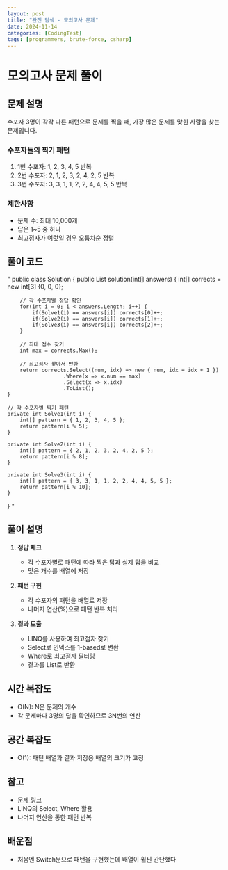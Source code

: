 ```yaml
---
layout: post
title: "완전 탐색 - 모의고사 문제"
date: 2024-11-14
categories: [CodingTest]
tags: [programmers, brute-force, csharp]
---
```


# 모의고사 문제 풀이

## 문제 설명
수포자 3명이 각각 다른 패턴으로 문제를 찍을 때, 가장 많은 문제를 맞힌 사람을 찾는 문제입니다.

### 수포자들의 찍기 패턴
1. 1번 수포자: 1, 2, 3, 4, 5 반복
2. 2번 수포자: 2, 1, 2, 3, 2, 4, 2, 5 반복
3. 3번 수포자: 3, 3, 1, 1, 2, 2, 4, 4, 5, 5 반복

### 제한사항
- 문제 수: 최대 10,000개
- 답은 1~5 중 하나
- 최고점자가 여럿일 경우 오름차순 정렬

## 풀이 코드

"
public class Solution {
    public List<int> solution(int[] answers) {
        int[] corrects = new int[3] {0, 0, 0};
        
        // 각 수포자별 정답 확인
        for(int i = 0; i < answers.Length; i++) {
            if(Solve1(i) == answers[i]) corrects[0]++;
            if(Solve2(i) == answers[i]) corrects[1]++;
            if(Solve3(i) == answers[i]) corrects[2]++;
        }
        
        // 최대 점수 찾기
        int max = corrects.Max();
        
        // 최고점자 찾아서 반환
        return corrects.Select((num, idx) => new { num, idx = idx + 1 })
                      .Where(x => x.num == max)
                      .Select(x => x.idx)
                      .ToList();
    }

    // 각 수포자별 찍기 패턴
    private int Solve1(int i) {
        int[] pattern = { 1, 2, 3, 4, 5 };
        return pattern[i % 5];
    }
    
    private int Solve2(int i) {
        int[] pattern = { 2, 1, 2, 3, 2, 4, 2, 5 };
        return pattern[i % 8];
    }
    
    private int Solve3(int i) {
        int[] pattern = { 3, 3, 1, 1, 2, 2, 4, 4, 5, 5 };
        return pattern[i % 10];
    }
}
"

## 풀이 설명

1. **정답 체크**
   - 각 수포자별로 패턴에 따라 찍은 답과 실제 답을 비교
   - 맞은 개수를 배열에 저장

2. **패턴 구현**
   - 각 수포자의 패턴을 배열로 저장
   - 나머지 연산(%)으로 패턴 반복 처리

3. **결과 도출**
   - LINQ를 사용하여 최고점자 찾기
   - Select로 인덱스를 1-based로 변환
   - Where로 최고점자 필터링
   - 결과를 List로 반환

## 시간 복잡도
- O(N): N은 문제의 개수
- 각 문제마다 3명의 답을 확인하므로 3N번의 연산

## 공간 복잡도
- O(1): 패턴 배열과 결과 저장용 배열의 크기가 고정

## 참고
- [문제 링크](https://programmers.co.kr/learn/courses/30/lessons/42840)
- LINQ의 Select, Where 활용
- 나머지 연산을 통한 패턴 반복

## 배운점
 - 처음엔 Switch문으로 패턴을 구현했는데 배열이 훨씬 간단했다